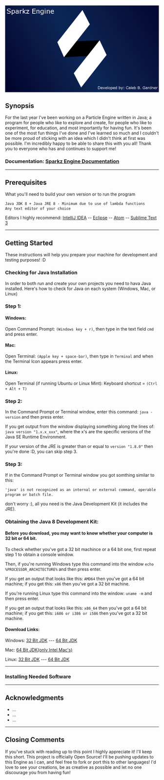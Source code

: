 ![](res/enginelogo2.png?raw=true "Engine Logo") 

## Synopsis
For the last year I've been working on a Particle Engine written in Java; a program for people who like to explore and create, for people who like to experiment, for education, and most importantly for having fun. It's been one of the most fun things I've done and I've learned so much and I couldn't be more proud of sticking with an idea which I didn't think at first was possible. I'm incredibly happy to be able to share this with you all! Thank you to everyone who has and continues to support me!

### Documentation: [Sparkz Engine Documentation](https://github.com/CalebABG/Sparkz_Engine)
---

## Prerequisites

What you'll need to build your own version or to run the program
```
Java JDK 8 + Java JRE 8 - Minimum due to use of lambda functions
Any text editor of your choice
```
Editors I highly recommend: 
[IntelliJ IDEA](https://www.jetbrains.com/idea/) --
[Eclipse](https://eclipse.org/) --
[Atom](https://atom.io/) --
[Sublime Text 3](https://www.sublimetext.com/3)

---

## Getting Started

These instructions will help you prepare your machine for development and testing purposes! :D

### Checking for Java Installation

In order to both run and create your own projects you need to hava Java installed. Here's how to check for Java on each system (Windows, Mac, or Linux)

### Step 1:

#### Windows:

Open Command Prompt: ```(Windows key + r)```, then type in the text field  ```cmd``` and press enter.

#### Mac:

Open Terminal: ```(Apple key + space-bar)```, then type in ```Terminal``` and when the Terminal Icon appears press enter.

#### Linux: 

Open Terminal (if running Ubuntu or Linux Mint): Keyboard shortcut = ```(Ctrl + Alt + T)```


### Step 2:

In the Command Prompt or Terminal window, enter this command: ```java -version``` and then press enter.

If you get output from the window displaying something along the lines of: ```java version "1.x.x_xxx"```,
where the x's are the specific versions of the Java SE Runtime Environment. 

If your version of the JRE is greater than or equal to ```version "1.8.0"``` then you're done :D, you can skip step 3.


### Step 3:

If in the Command Prompt or Terminal window you got somthing similar to this: 
```
'java' is not recognized as an internal or external command, operable program or batch file.
```
don't worry :), all you need is the Java Development Kit (it includes the JRE).

### Obtaining the Java 8 Development Kit:

#### Before you download, you may want to know whether your computer is 32 bit or 64 bit. 

To check whether you've got a 32 bit machince or a 64 bit one, first repeat step 1 to obtain a console window.

Then, if you're running Windows type this command into the window ```echo %PROCESSOR_ARCHITECTURE%``` and then press enter.

If you get an output that looks like this: ```AMD64``` then you've got a 64 bit machine; if you get this: ```x86``` then you've got a 32 bit machine.

If you're running Linux type this command into the window: ```uname -m``` and then press enter.

If you get an output that looks like this: ```x86_64``` then you've got a 64 bit machine; if you get this: ```i686 or i386 or i586``` then you've got a 32 bit machine.

#### Download Links:

Windows: [32 Bit JDK](http://download.oracle.com/otn-pub/java/jdk/8u101-b13/jdk-8u101-windows-i586.exe) --- [64 Bit JDK](http://download.oracle.com/otn-pub/java/jdk/8u101-b13/jdk-8u101-windows-x64.exe)

Mac: [64 Bit JDK(only Intel Mac's)](http://download.oracle.com/otn-pub/java/jdk/8u101-b13/jdk-8u101-macosx-x64.dmg)

Linux: [32 Bit JDK](http://download.oracle.com/otn-pub/java/jdk/8u101-b13/jdk-8u101-linux-i586.tar.gz) --- [64 Bit JDK](http://download.oracle.com/otn-pub/java/jdk/8u101-b13/jdk-8u101-linux-x64.tar.gz)

---

### Installing Needed Software

 

---

## Acknowledgments

* ...
* ...
* ...

---

## Closing Comments
If you've stuck with reading up to this point I highly appreciate it! I'll keep this short. This project is officially Open Source! 
I'll be pushing updates to this Engine as I can, and feel free to fork or port this to other languages! I'd love to see your creations,
be as creative as possible and let no one discourage you from having fun!
